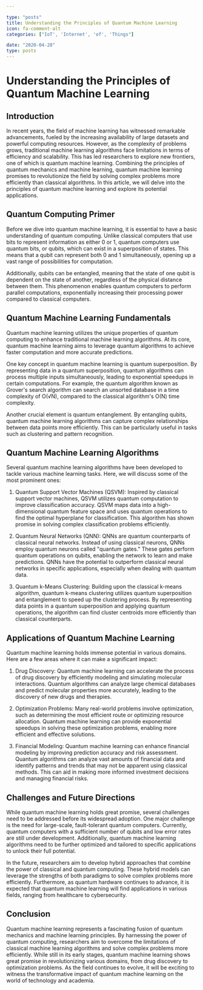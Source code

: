 ```yaml
---

type: "posts"
title: Understanding the Principles of Quantum Machine Learning
icon: fa-comment-alt
categories: ["IoT', 'Internet', 'of', 'Things"]

date: "2020-04-28"
type: posts
---
```





# Understanding the Principles of Quantum Machine Learning

## Introduction
In recent years, the field of machine learning has witnessed remarkable advancements, fueled by the increasing availability of large datasets and powerful computing resources. However, as the complexity of problems grows, traditional machine learning algorithms face limitations in terms of efficiency and scalability. This has led researchers to explore new frontiers, one of which is quantum machine learning. Combining the principles of quantum mechanics and machine learning, quantum machine learning promises to revolutionize the field by solving complex problems more efficiently than classical algorithms. In this article, we will delve into the principles of quantum machine learning and explore its potential applications.

## Quantum Computing Primer
Before we dive into quantum machine learning, it is essential to have a basic understanding of quantum computing. Unlike classical computers that use bits to represent information as either 0 or 1, quantum computers use quantum bits, or qubits, which can exist in a superposition of states. This means that a qubit can represent both 0 and 1 simultaneously, opening up a vast range of possibilities for computation.

Additionally, qubits can be entangled, meaning that the state of one qubit is dependent on the state of another, regardless of the physical distance between them. This phenomenon enables quantum computers to perform parallel computations, exponentially increasing their processing power compared to classical computers.

## Quantum Machine Learning Fundamentals
Quantum machine learning utilizes the unique properties of quantum computing to enhance traditional machine learning algorithms. At its core, quantum machine learning aims to leverage quantum algorithms to achieve faster computation and more accurate predictions.

One key concept in quantum machine learning is quantum superposition. By representing data in a quantum superposition, quantum algorithms can process multiple inputs simultaneously, leading to exponential speedups in certain computations. For example, the quantum algorithm known as Grover's search algorithm can search an unsorted database in a time complexity of O(√N), compared to the classical algorithm's O(N) time complexity.

Another crucial element is quantum entanglement. By entangling qubits, quantum machine learning algorithms can capture complex relationships between data points more efficiently. This can be particularly useful in tasks such as clustering and pattern recognition.

## Quantum Machine Learning Algorithms
Several quantum machine learning algorithms have been developed to tackle various machine learning tasks. Here, we will discuss some of the most prominent ones:

1. Quantum Support Vector Machines (QSVM): Inspired by classical support vector machines, QSVM utilizes quantum computation to improve classification accuracy. QSVM maps data into a high-dimensional quantum feature space and uses quantum operations to find the optimal hyperplane for classification. This algorithm has shown promise in solving complex classification problems efficiently.

2. Quantum Neural Networks (QNN): QNNs are quantum counterparts of classical neural networks. Instead of using classical neurons, QNNs employ quantum neurons called "quantum gates." These gates perform quantum operations on qubits, enabling the network to learn and make predictions. QNNs have the potential to outperform classical neural networks in specific applications, especially when dealing with quantum data.

3. Quantum k-Means Clustering: Building upon the classical k-means algorithm, quantum k-means clustering utilizes quantum superposition and entanglement to speed up the clustering process. By representing data points in a quantum superposition and applying quantum operations, the algorithm can find cluster centroids more efficiently than classical counterparts.

## Applications of Quantum Machine Learning
Quantum machine learning holds immense potential in various domains. Here are a few areas where it can make a significant impact:

1. Drug Discovery: Quantum machine learning can accelerate the process of drug discovery by efficiently modeling and simulating molecular interactions. Quantum algorithms can analyze large chemical databases and predict molecular properties more accurately, leading to the discovery of new drugs and therapies.

2. Optimization Problems: Many real-world problems involve optimization, such as determining the most efficient route or optimizing resource allocation. Quantum machine learning can provide exponential speedups in solving these optimization problems, enabling more efficient and effective solutions.

3. Financial Modeling: Quantum machine learning can enhance financial modeling by improving prediction accuracy and risk assessment. Quantum algorithms can analyze vast amounts of financial data and identify patterns and trends that may not be apparent using classical methods. This can aid in making more informed investment decisions and managing financial risks.

## Challenges and Future Directions
While quantum machine learning holds great promise, several challenges need to be addressed before its widespread adoption. One major challenge is the need for large-scale, fault-tolerant quantum computers. Currently, quantum computers with a sufficient number of qubits and low error rates are still under development. Additionally, quantum machine learning algorithms need to be further optimized and tailored to specific applications to unlock their full potential.

In the future, researchers aim to develop hybrid approaches that combine the power of classical and quantum computing. These hybrid models can leverage the strengths of both paradigms to solve complex problems more efficiently. Furthermore, as quantum hardware continues to advance, it is expected that quantum machine learning will find applications in various fields, ranging from healthcare to cybersecurity.

## Conclusion
Quantum machine learning represents a fascinating fusion of quantum mechanics and machine learning principles. By harnessing the power of quantum computing, researchers aim to overcome the limitations of classical machine learning algorithms and solve complex problems more efficiently. While still in its early stages, quantum machine learning shows great promise in revolutionizing various domains, from drug discovery to optimization problems. As the field continues to evolve, it will be exciting to witness the transformative impact of quantum machine learning on the world of technology and academia.